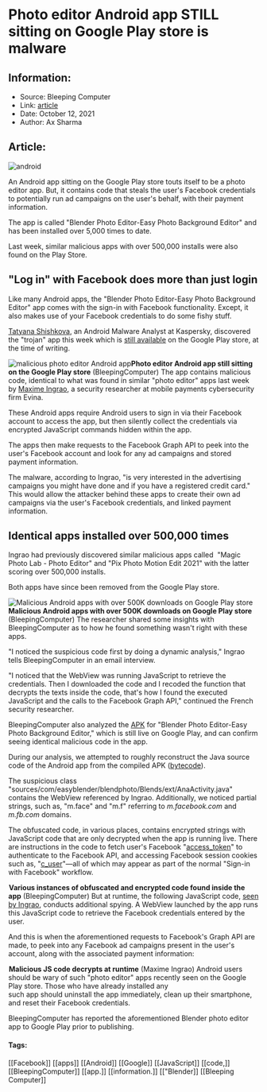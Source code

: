 # Photo editor Android app STILL sitting on Google Play store is malware
### 

## Information:
+ Source: Bleeping Computer
+ Link: [article](https://www.bleepingcomputer.com/news/security/photo-editor-android-app-still-sitting-on-google-play-store-is-malware/)
+ Date: October 12, 2021
+ Author: Ax Sharma


## Article:
![android](https://www.bleepstatic.com/content/hl-images/2021/09/17/Android.jpg)


An Android app sitting on the Google Play store touts itself to be a photo editor app. But, it contains code that steals the user's Facebook credentials to potentially run ad campaigns on the user's behalf, with their payment information.


The app is called "Blender Photo Editor-Easy Photo Background Editor" and has been installed over 5,000 times to date.


Last week, similar malicious apps with over 500,000 installs were also found on the Play Store.


"Log in" with Facebook does more than just login
------------------------------------------------


Like many Android apps, the "Blender Photo Editor-Easy Photo Background Editor" app comes with the sign-in with Facebook functionality. Except, it also makes use of your Facebook credentials to do some fishy stuff.


[Tatyana Shishkova](https://twitter.com/sh1shk0va/status/1447540805275635723), an Android Malware Analyst at Kaspersky, discovered the "trojan" app this week which is [still available](https://play.google.com/store/apps/details?id=com.easyblender.blendphoto) on the Google Play store, at the time of writing.



![malicious photo editor Android app](https://www.bleepstatic.com/images/news/u/1164866/2021/Oct-2021/android-malware-photo-editor/photo-editor-app-border.jpg)**Photo editor Android app still sitting on the Google Play store** (BleepingComputer)
The app contains malicious code, identical to what was found in similar "photo editor" apps last week by [Maxime Ingrao](https://twitter.com/IngraoMaxime/status/1446092868381249544), a security researcher at mobile payments cybersecurity firm Evina.


These Android apps require Android users to sign in via their Facebook account to access the app, but then silently collect the credentials via encrypted JavaScript commands hidden within the app.


The apps then make requests to the Facebook Graph API to peek into the user's Facebook account and look for any ad campaigns and stored payment information.


The malware, according to Ingrao, "is very interested in the advertising campaigns you might have done and if you have a registered credit card." This would allow the attacker behind these apps to create their own ad campaigns via the user's Facebook credentials, and linked payment information.


Identical apps installed over 500,000 times
-------------------------------------------


Ingrao had previously discovered similar malicious apps called  "Magic Photo Lab - Photo Editor" and "Pix Photo Motion Edit 2021" with the latter scoring over 500,000 installs.


Both apps have since been removed from the Google Play store.



![Malicious Android apps with over 500K downloads on Google Play store](https://www.bleepstatic.com/images/news/u/1164866/2021/Oct-2021/android-malware-photo-editor/removed-apps.jpeg)**Malicious Android apps with over 500K downloads on Google Play store** (BleepingComputer)
The researcher shared some insights with BleepingComputer as to how he found something wasn't right with these apps.


"I noticed the suspicious code first by doing a dynamic analysis," Ingrao tells BleepingComputer in an email interview.


"I noticed that the WebView was running JavaScript to retrieve the credentials. Then I downloaded the code and I recoded the function that decrypts the texts inside the code, that's how I found the executed JavaScript and the calls to the Facebook Graph API," continued the French security researcher.


BleepingComputer also analyzed the [APK](https://en.wikipedia.org/wiki/Android_application_package) for "Blender Photo Editor-Easy Photo Background Editor," which is still live on Google Play, and can confirm seeing identical malicious code in the app.


During our analysis, we attempted to roughly reconstruct the Java source code of the Android app from the compiled APK ([bytecode](https://en.wikipedia.org/wiki/Java_bytecode)).


The suspicious class "sources/com/easyblender/blendphoto/Blends/ext/AnaActivity.java" contains the WebView referenced by Ingrao. Additionally, we noticed partial strings, such as, "m.face" and "m.f" referring to *m.facebook.com* and *m.fb.com* domains.


The obfuscated code, in various places, contains encrypted strings with JavaScript code that are only decrypted when the app is running live. There are instructions in the code to fetch user's Facebook "[access\_token](https://developers.facebook.com/docs/facebook-login/access-tokens/)" to authenticate to the Facebook API, and accessing Facebook session cookies such as, "[c\_user](https://medium.com/swlh/adventures-with-facebooks-session-cookie-3a6e10783070)"—all of which may appear as part of the normal "Sign-in with Facebook" workflow.



![Malicious Photo Editor app code](data:image/gif;base64,R0lGODlhAQABAAAAACH5BAEKAAEALAAAAAABAAEAAAICTAEAOw==)**Various instances of obfuscated and encrypted code found inside the app** (BleepingComputer)
But at runtime, the following JavaScript code, [seen by Ingrao](https://twitter.com/IngraoMaxime/status/1446092872948846603), conducts additional spying. A WebView launched by the app runs this JavaScript code to retrieve the Facebook credentials entered by the user.


And this is when the aforementioned requests to Facebook's Graph API are made, to peek into any Facebook ad campaigns present in the user's account, along with the associated payment information:



![Malicious JS code decrypts at runtime](data:image/gif;base64,R0lGODlhAQABAAAAACH5BAEKAAEALAAAAAABAAEAAAICTAEAOw==)**Malicious JS code decrypts at runtime** (Maxime Ingrao)
Android users should be wary of such "photo editor" apps recently seen on the Google Play store. Those who have already installed any such app should uninstall the app immediately, clean up their smartphone, and reset their Facebook credentials.


BleepingComputer has reported the aforementioned Blender photo editor app to Google Play prior to publishing.




#### Tags:
[[Facebook]] [[apps]] [[Android]] [[Google]] [[JavaScript]] [[code,]] [[BleepingComputer]] [[app.]] [[information.]] [["Blender]] [[Bleeping Computer]]
